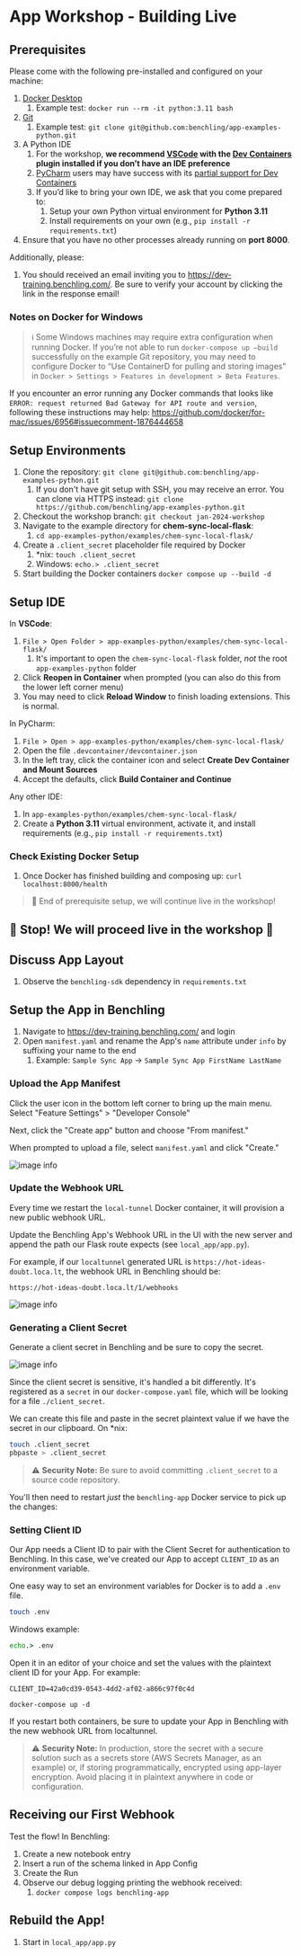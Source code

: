 # App Workshop - Building Live

## Prerequisites

Please come with the following pre-installed and configured on your machine:

1. [Docker Desktop](https://www.docker.com/products/docker-desktop/)
    1. Example test: `docker run --rm -it python:3.11 bash`
1. [Git](https://github.com/git-guides/install-git)
    1. Example test: `git clone git@github.com:benchling/app-examples-python.git`
1. A Python IDE
    1. For the workshop, **we recommend [VSCode](https://code.visualstudio.com/Download) with the [Dev Containers](https://marketplace.visualstudio.com/items?itemName=ms-vscode-remote.remote-containers) plugin installed if you don’t have an IDE preference**
    1. [PyCharm](https://www.jetbrains.com/pycharm/download/) users may have success with its [partial support for Dev Containers](https://www.jetbrains.com/help/pycharm/connect-to-devcontainer.html#create_dev_container_inside_ide)
    1. If you’d like to bring your own IDE, we ask that you come prepared to:
        1. Setup your own Python virtual environment for **Python 3.11** 
        1. Install requirements on your own (e.g., `pip install -r requirements.txt`)
1. Ensure that you have no other processes already running on **port 8000**.

Additionally, please:
1. You should received an email inviting you to https://dev-training.benchling.com/. Be sure to verify your account by clicking the link in the response email!

### Notes on Docker for Windows

> ℹ️ Some Windows machines may require extra configuration when running Docker. If you’re not able to run `docker-compose up –build` successfully on the example Git repository, you may need to configure Docker to “Use ContainerD for pulling and storing images" in `Docker > Settings > Features in development > Beta Features`.

If you encounter an error running any Docker commands that looks like `ERROR: request returned Bad Gateway for API route and version`, following these instructions may help: https://github.com/docker/for-mac/issues/6956#issuecomment-1876444658

## Setup Environments

1. Clone the repository: `git clone git@github.com:benchling/app-examples-python.git`
    1. If you don't have git setup with SSH, you may receive an error. You can clone via HTTPS instead: `git clone https://github.com/benchling/app-examples-python.git`
1. Checkout the workshop branch: `git checkout jan-2024-workshop`
1. Navigate to the example directory for **chem-sync-local-flask**:
    1. `cd app-examples-python/examples/chem-sync-local-flask/`
1. Create a `.client_secret` placeholder file required by Docker
    1. *nix: `touch .client_secret`
    1. Windows: `echo.> .client_secret`
1. Start building the Docker containers
`docker compose up --build -d`

## Setup IDE

In **VSCode**:
1. `File > Open Folder > app-examples-python/examples/chem-sync-local-flask/`
    1. It's important to open the `chem-sync-local-flask` folder, _not_ the root `app-examples-python` folder
1. Click **Reopen in Container** when prompted (you can also do this from the lower left corner menu)
1. You may need to click **Reload Window** to finish loading extensions. This is normal.

In PyCharm:
1. `File > Open > app-examples-python/examples/chem-sync-local-flask/`
1. Open the file `.devcontainer/devcontainer.json`
1. In the left tray, click the container icon and select **Create Dev Container and Mount Sources**
1. Accept the defaults, click **Build Container and Continue**

Any other IDE:
1. In `app-examples-python/examples/chem-sync-local-flask/`
1. Create a **Python 3.11** virtual environment, activate it, and install requirements (e.g., `pip install -r requirements.txt`)

### Check Existing Docker Setup
1. Once Docker has finished building and composing up:
`curl localhost:8000/health`

> 🛑 End of prerequisite setup, we will continue live in the workshop!

## 🛑 Stop! We will proceed live in the workshop 🚀

## Discuss App Layout
1. Observe the `benchling-sdk` dependency in `requirements.txt`

## Setup the App in Benchling

1. Navigate to https://dev-training.benchling.com/ and login
1. Open `manifest.yaml` and rename the App's `name` attribute under `info` by suffixing your name to the end
    1. Example: `Sample Sync App` -> `Sample Sync App FirstName LastName`

### Upload the App Manifest

Click the user icon in the bottom left corner to bring up the main menu. Select "Feature Settings" > "Developer Console"

Next, click the "Create app" button and choose "From manifest."

When prompted to upload a file, select `manifest.yaml` and click "Create."

![image info](./docs/create-app.gif)

### Update the Webhook URL

Every time we restart the `local-tunnel` Docker container, it will provision
a new public webhook URL.

Update the Benchling App's Webhook URL in the UI with the new server and
append the path our Flask route expects (see `local_app/app.py`).

For example, if our `localtunnel` generated URL is `https://hot-ideas-doubt.loca.lt`,
the webhook URL in Benchling should be:

```
https://hot-ideas-doubt.loca.lt/1/webhooks
```

![image info](./docs/update-webhook-url.gif)

### Generating a Client Secret

Generate a client secret in Benchling and be sure to copy the secret.

![image info](./docs/generate-secret.gif)

Since the client secret is sensitive, it's handled a bit differently. It's
registered as a `secret` in our `docker-compose.yaml` file, which will be looking
for a file `./client_secret`.

We can create this file and paste in the secret plaintext value if we have the secret in our clipboard.
On *nix:

```bash
touch .client_secret
pbpaste > .client_secret
```

> ⚠️ **Security Note:** Be sure to avoid committing `.client_secret` to a source code repository.

You'll then need to restart _just_ the `benchling-app` Docker service to pick up the changes:

### Setting Client ID

Our App needs a Client ID to pair with the Client Secret for authentication to Benchling. In this case, we've created our 
App to accept `CLIENT_ID` as an environment variable.

One easy way to set an environment variables for Docker is to add a `.env` file.

```bash
touch .env
```

Windows example:

```cmd
echo.> .env
```

Open it in an editor of your choice and set the values with the plaintext client ID 
for your App. For example:

```
CLIENT_ID=42a0cd39-0543-4dd2-af02-a866c97f0c4d
```

```
docker-compose up -d
```

If you restart both containers, be sure to update your App in Benchling with the new webhook URL from localtunnel.

> ⚠️ **Security Note:** In production, store the secret with a secure solution such as a secrets store (AWS Secrets Manager, as an example) or, if storing programmatically, encrypted using app-layer encryption. Avoid placing it in plaintext anywhere in code or configuration.

## Receiving our First Webhook

Test the flow! In Benchling:
1. Create a new notebook entry
1. Insert a run of the schema linked in App Config
1. Create the Run
1. Observe our debug logging printing the webhook received:
    1. `docker compose logs benchling-app`

## Rebuild the App!
1. Start in `local_app/app.py`
